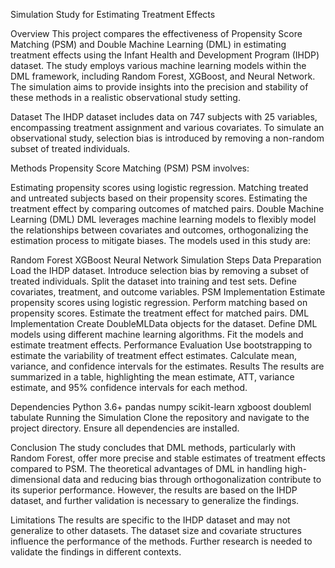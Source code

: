 Simulation Study for Estimating Treatment Effects


Overview
This project compares the effectiveness of Propensity Score Matching (PSM) and Double Machine Learning (DML) in estimating treatment effects using the Infant Health and Development Program (IHDP) dataset. The study employs various machine learning models within the DML framework, including Random Forest, XGBoost, and Neural Network. The simulation aims to provide insights into the precision and stability of these methods in a realistic observational study setting.

Dataset
The IHDP dataset includes data on 747 subjects with 25 variables, encompassing treatment assignment and various covariates. To simulate an observational study, selection bias is introduced by removing a non-random subset of treated individuals.

Methods
Propensity Score Matching (PSM)
PSM involves:

Estimating propensity scores using logistic regression.
Matching treated and untreated subjects based on their propensity scores.
Estimating the treatment effect by comparing outcomes of matched pairs.
Double Machine Learning (DML)
DML leverages machine learning models to flexibly model the relationships between covariates and outcomes, orthogonalizing the estimation process to mitigate biases. The models used in this study are:

Random Forest
XGBoost
Neural Network
Simulation Steps
Data Preparation
Load the IHDP dataset.
Introduce selection bias by removing a subset of treated individuals.
Split the dataset into training and test sets.
Define covariates, treatment, and outcome variables.
PSM Implementation
Estimate propensity scores using logistic regression.
Perform matching based on propensity scores.
Estimate the treatment effect for matched pairs.
DML Implementation
Create DoubleMLData objects for the dataset.
Define DML models using different machine learning algorithms.
Fit the models and estimate treatment effects.
Performance Evaluation
Use bootstrapping to estimate the variability of treatment effect estimates.
Calculate mean, variance, and confidence intervals for the estimates.
Results
The results are summarized in a table, highlighting the mean estimate, ATT, variance estimate, and 95% confidence intervals for each method.

Dependencies
Python 3.6+
pandas
numpy
scikit-learn
xgboost
doubleml
tabulate
Running the Simulation
Clone the repository and navigate to the project directory.
Ensure all dependencies are installed.

Conclusion
The study concludes that DML methods, particularly with Random Forest, offer more precise and stable estimates of treatment effects compared to PSM. The theoretical advantages of DML in handling high-dimensional data and reducing bias through orthogonalization contribute to its superior performance. However, the results are based on the IHDP dataset, and further validation is necessary to generalize the findings.

Limitations
The results are specific to the IHDP dataset and may not generalize to other datasets.
The dataset size and covariate structures influence the performance of the methods.
Further research is needed to validate the findings in different contexts.
